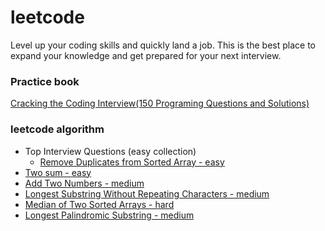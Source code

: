 # leetcode
Level up your coding skills and quickly land a job. This is the best place to expand your knowledge and get prepared for your next interview.
### Practice book
[Cracking the Coding Interview(150 Programing Questions and Solutions)](src/Cracking_the_Coding_Interview)

### leetcode algorithm
- Top Interview Questions (easy collection)
    - [Remove Duplicates from Sorted Array - easy](src/Remove_Duplicates_from_Sorted_Array)
- [Two sum - easy](src/Two_Sum)
- [Add Two Numbers - medium](src/Add_Two_Numbers)
- [Longest Substring Without Repeating Characters - medium](src/Longest_Substring_Without_Repeating_Characters)
- [Median of Two Sorted Arrays - hard](src/Median_of_Two_Sorted_Arrays)
- [Longest Palindromic Substring - medium](src/Longest_Palindromic_Substring)